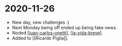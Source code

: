 # 2020-11-26

- New day, new challenges :)
- Next Monday being off ended up being fake news.
- Noded [[juan-carlos-onetti]], [[la-vida-breve]].
- Added to [[Ricardo Piglia]].

[//begin]: # "Autogenerated link references for markdown compatibility"
[juan-carlos-onetti]: ../juan-carlos-onetti "Juan Carlos Onetti"
[la-vida-breve]: ../la-vida-breve "La Vida Breve"
[ricardo-piglia]: ../ricardo-piglia "Ricardo Piglia"
[//end]: # "Autogenerated link references"